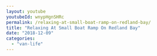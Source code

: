 ```yaml
---
layout: youtube
youtubeId: wnypHgnSHRc
permalink: /relaxing-at-small-boat-ramp-on-redland-bay/
title: "Relaxing At Small Boat Ramp On Redland Bay"
date: "2018-12-09"
categories: 
  - "van-life"
---
```


